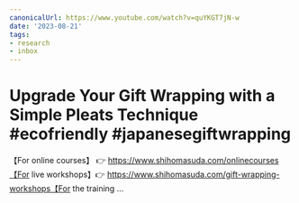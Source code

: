 ```yaml
---
canonicalUrl: https://www.youtube.com/watch?v=quYKGT7jN-w
date: '2023-08-21'
tags:
- research
- inbox
---
```


# Upgrade Your Gift Wrapping with a Simple Pleats Technique #ecofriendly #japanesegiftwrapping

【For online courses】 👉 https://www.shihomasuda.com/onlinecourses【For live workshops】👉 https://www.shihomasuda.com/gift-wrapping-workshops【For the training ...